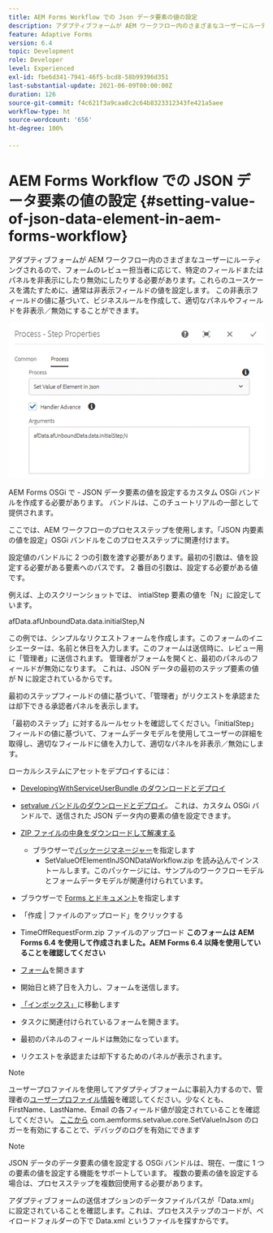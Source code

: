 ```yaml
---
title: AEM Forms Workflow での Json データ要素の値の設定
description: アダプティブフォームが AEM ワークフロー内のさまざまなユーザーにルーティングされるので、フォームのレビュー担当者に応じて、特定のフィールドまたはパネルを非表示にしたり無効にしたりする必要があります。これらのユースケースを満たすために、通常は非表示フィールドの値を設定します。 この非表示フィールドの値に基づいて、ビジネスルールを作成して、適切なパネルやフィールドを非表示／無効にすることができます。
feature: Adaptive Forms
version: 6.4
topic: Development
role: Developer
level: Experienced
exl-id: fbe6d341-7941-46f5-bcd8-58b99396d351
last-substantial-update: 2021-06-09T00:00:00Z
duration: 126
source-git-commit: f4c621f3a9caa8c2c64b8323312343fe421a5aee
workflow-type: ht
source-wordcount: '656'
ht-degree: 100%

---
```


# AEM Forms Workflow での JSON データ要素の値の設定 {#setting-value-of-json-data-element-in-aem-forms-workflow}

アダプティブフォームが AEM ワークフロー内のさまざまなユーザーにルーティングされるので、フォームのレビュー担当者に応じて、特定のフィールドまたはパネルを非表示にしたり無効にしたりする必要があります。これらのユースケースを満たすために、通常は非表示フィールドの値を設定します。 この非表示フィールドの値に基づいて、ビジネスルールを作成して、適切なパネルやフィールドを非表示／無効にすることができます。

![JSON データ内要素の値の設定](assets/capture-3.gif)

AEM Forms OSGi で - JSON データ要素の値を設定するカスタム OSGi バンドルを作成する必要があります。 バンドルは、このチュートリアルの一部として提供されます。

ここでは、AEM ワークフローのプロセスステップを使用します。「JSON 内要素の値を設定」OSGi バンドルをこのプロセスステップに関連付けます。

設定値のバンドルに 2 つの引数を渡す必要があります。最初の引数は、値を設定する必要がある要素へのパスです。 2 番目の引数は、設定する必要がある値です。

例えば、上のスクリーンショットでは、 intialStep 要素の値を「N」に設定しています。

afData.afUnboundData.data.initialStep,N

この例では、シンプルなリクエストフォームを作成します。このフォームのイニシエーターは、名前と休日を入力します。このフォームは送信時に、レビュー用に「管理者」に送信されます。 管理者がフォームを開くと、最初のパネルのフィールドが無効になります。 これは、JSON データの最初のステップ要素の値が N に設定されているからです。

最初のステップフィールドの値に基づいて、「管理者」がリクエストを承認または却下できる承認者パネルを表示します。

「最初のステップ」に対するルールセットを確認してください。「initialStep」フィールドの値に基づいて、フォームデータモデルを使用してユーザーの詳細を取得し、適切なフィールドに値を入力して、適切なパネルを非表示／無効にします。

ローカルシステムにアセットをデプロイするには：

* [DevelopingWithServiceUserBundle のダウンロードとデプロイ](/help/forms/assets/common-osgi-bundles/DevelopingWithServiceUser.jar)

* [setvalue バンドルのダウンロードとデプロイ](/help/forms/assets/common-osgi-bundles/SetValueApp.core-1.0-SNAPSHOT.jar)。 これは、カスタム OSGi バンドルで、送信された JSON データ内の要素の値を設定できます。

* [ZIP ファイルの中身をダウンロードして解凍する](assets/set-value-jsondata.zip)
   * ブラウザーで[パッケージマネージャー](http://localhost:4502/crx/packmgr/index.jsp)を指定します
      * SetValueOfElementInJSONDataWorkflow.zip を読み込んでインストールします。このパッケージには、サンプルのワークフローモデルとフォームデータモデルが関連付けられています。

* ブラウザーで [Forms とドキュメント](http://localhost:4502/aem/forms.html/content/dam/formsanddocuments)を指定します
* 「作成 | ファイルのアップロード」をクリックする
* TimeOffRequestForm.zip ファイルのアップロード
  **このフォームは AEM Forms 6.4 を使用して作成されました。AEM Forms 6.4 以降を使用していることを確認してください**
* [フォーム](http://localhost:4502/content/dam/formsanddocuments/timeoffrequest/jcr:content?wcmmode=disabled)を開きます
* 開始日と終了日を入力し、フォームを送信します。
* [「インボックス」](http://localhost:4502/aem/inbox)に移動します
* タスクに関連付けられているフォームを開きます。
* 最初のパネルのフィールドは無効になっています。
* リクエストを承認または却下するためのパネルが表示されます。

>[!NOTE]
>
>ユーザープロファイルを使用してアダプティブフォームに事前入力するので、管理者の[ユーザープロファイル情報](http://localhost:4502/security/users.html)を確認してください。少なくとも、FirstName、LastName、Email の各フィールド値が設定されていることを確認してください。
>[ここから](http://localhost:4502/system/console/slinglog) com.aemforms.setvalue.core.SetValueInJson のロガーを有効にすることで、デバッグのログを有効にできます

>[!NOTE]
>
>JSON データのデータ要素の値を設定する OSGi バンドルは、現在、一度に 1 つの要素の値を設定する機能をサポートしています。 複数の要素の値を設定する場合は、プロセスステップを複数回使用する必要があります。
>
>アダプティブフォームの送信オプションのデータファイルパスが「Data.xml」に設定されていることを確認します。これは、プロセスステップのコードが、ペイロードフォルダーの下で Data.xml というファイルを探すからです。
